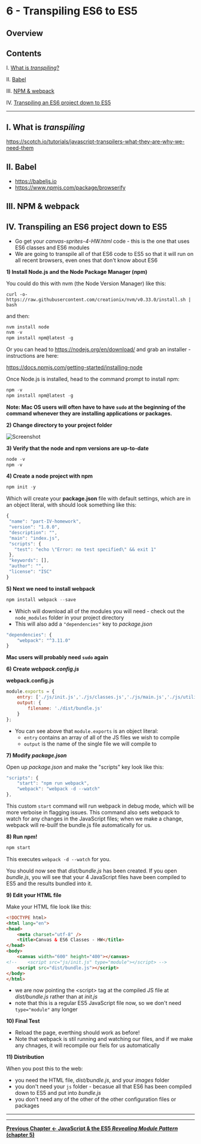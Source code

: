 # 6 - Transpiling ES6 to ES5

## Overview



## Contents
<!--- Local Navigation --->
I. [What is *transpiling*?](#section1)

II. [Babel](#section2)

III. [NPM & webpack](#section3)

IV. [Transpiling an ES6 project down to ES5](#section4)

<hr>

## I. <a id="section1">What is *transpiling*
  
https://scotch.io/tutorials/javascript-transpilers-what-they-are-why-we-need-them

## II. <a id="section2">Babel
  
- https://babeljs.io
- https://www.npmjs.com/package/browserify

## III. <a id="section3">NPM & webpack
  

## IV. <a id="section4">Transpiling an ES6 project down to ES5
	
- Go get your *canvas-sprites-4-HW.html* code - this is the one that uses ES6 classes and ES6 modules
- We are going to transpile all of that ES6 code to ES5 so that it will run on all recent browsers, even ones that don't know about ES6
  
 **1) Install Node.js and the Node Package Manager (npm)**
 
 You could do this with nvm (the Node Version Manager) like this:
 
 `curl -o- https://raw.githubusercontent.com/creationix/nvm/v0.33.0/install.sh | bash`
 
 and then: 
 
 ```js
 nvm install node
 nvm -v
 npm install npm@latest -g
 ```
 
 Or you can head to https://nodejs.org/en/download/ and grab an installer - instructions are here:
 
 https://docs.npmjs.com/getting-started/installing-node
 
 Once Node.js is installed, head to the command prompt to install npm:
 
 ```js
 npm -v
 npm install npm@latest -g
 ```
 
 **Note: Mac OS users will often have to have `sudo` at the beginning of the command whenever they are installing applications or packages.**
 
 **2) Change directory to your project folder**
 
 ![Screenshot](transpiling-1.jpg)
 
 **3) Verify that the node and npm versions are up-to-date**
 
 ```js
 node -v
 npm -v
 ```
 
 **4) Create a node project with npm**
 
 ```js
 npm init -y
 ```
 
 Which will create your **package.json** file with default settings, which are in an object literal, with should look something like this:
 
 ```js
 {
  "name": "part-IV-homework",
  "version": "1.0.0",
  "description": "",
  "main": "index.js",
  "scripts": {
    "test": "echo \"Error: no test specified\" && exit 1"
  },
  "keywords": [],
  "author": "",
  "license": "ISC"
}
 ```
  
**5) Next we need to install webpack**

```js
npm install webpack --save
```
- Which will download all of the modules you will need - check out the `node_modules` folder in your project directory
- This will also add a `"dependencies"` key to *package.json*


```js
"dependencies": {
    "webpack": "^3.11.0"
}
```
  


**Mac users will probably need `sudo` again**

**6) Create *webpack.config.js***

**webpack.config.js**
```js
module.exports = {
    entry: ['./js/init.js','./js/classes.js','./js/main.js','./js/utilities.js'],
    output: {
        filename: './dist/bundle.js'
    }
};
```

- You can see above that `module.exports` is an object literal:
    - `entry` contains an array of all of the JS files we wish to compile
    - `output` is the name of the single file we will compile to
    
**7) Modify *package.json***

Open up *package.json* and make the "scripts" key look like this:

```js
"scripts": {        
    "start": "npm run webpack",
    "webpack": "webpack -d --watch"
},
```

This custom `start` command will run webpack in debug mode, which will be more verboise in flagging issues. This command also sets webpack to watch for any changes in the JavaScript files; when we make a change, webpack will re-builf the bundle.js file automatically for us.

**8) Run npm!**

```js
npm start
```
This executes `webpack -d --watch` for you.

You should now see that *dist/bundle.js* has been created. If you open *bundle.js*, you will see that your 4 JavaScript files have been compiled to ES5 and the results bundled into it.

**9) Edit your HTML file**

Make your HTML file look like this:

```html
<!DOCTYPE html>
<html lang="en">
<head>
	<meta charset="utf-8" />
	<title>Canvas & ES6 Classes - HW</title>
</head>
<body>
	<canvas width="600" height="400"></canvas>
<!-- 	<script src="js/init.js" type="module"></script> -->
	<script src="dist/bundle.js"></script>
</body>
</html>
```

- we are now pointing the &lt;script> tag at the compiled JS file at *dist/bundle.js* rather than at *init.js*
- note that this is a regular ES5 JavaScript file now, so we don't need `type="module"` any longer


**10) Final Test**
- Reload the page, everthing should work as before!
- Note that webpack is stil running and watching our files, and if we make any chnages, it will recompile our fiels for us automatically

**11) Distribution**

When you post this to the web:

- you need the HTML file, *dist/bundle.js*, and your *images* folder
- you don't need your `js` folder - becasue all that ES6 has been compiled down to ES5 and put into *bundle.js*
- you don't need any of the other of the other configuration files or packages



<hr><hr>

**[Previous Chapter <- JavaScript & the ES5 *Revealing Module Pattern* (chapter 5)](canvas-sprites-5.md)**
